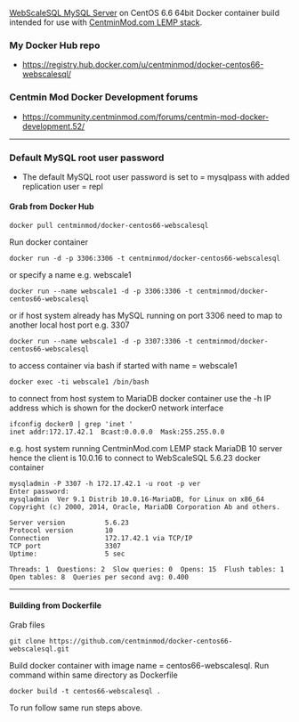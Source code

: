 [WebScaleSQL MySQL Server](http://webscalesql.org/) on CentOS 6.6 64bit Docker container build intended for use with [CentminMod.com LEMP stack](http://centminmod.com). 

### My Docker Hub repo

* https://registry.hub.docker.com/u/centminmod/docker-centos66-webscalesql/

### Centmin Mod Docker Development forums

* https://community.centminmod.com/forums/centmin-mod-docker-development.52/

---
### Default MySQL root user password 

* The default MySQL root user password is set to = mysqlpass with added replication user = repl

#### Grab from Docker Hub

    docker pull centminmod/docker-centos66-webscalesql

Run docker container

    docker run -d -p 3306:3306 -t centminmod/docker-centos66-webscalesql

or specify a name e.g. webscale1

    docker run --name webscale1 -d -p 3306:3306 -t centminmod/docker-centos66-webscalesql

or if host system already has MySQL running on port 3306 need to map to another local host port e.g. 3307

    docker run --name webscale1 -d -p 3307:3306 -t centminmod/docker-centos66-webscalesql

to access container via bash if started with name = webscale1

    docker exec -ti webscale1 /bin/bash

to connect from host system to MariaDB docker container use the -h IP address which is shown for the docker0 network interface

    ifconfig docker0 | grep 'inet '
    inet addr:172.17.42.1  Bcast:0.0.0.0  Mask:255.255.0.0

e.g. host system running CentminMod.com LEMP stack MariaDB 10 server hence the client is 10.0.16 to connect to WebScaleSQL 5.6.23 docker container

    mysqladmin -P 3307 -h 172.17.42.1 -u root -p ver                   
    Enter password: 
    mysqladmin  Ver 9.1 Distrib 10.0.16-MariaDB, for Linux on x86_64
    Copyright (c) 2000, 2014, Oracle, MariaDB Corporation Ab and others.
    
    Server version          5.6.23
    Protocol version        10
    Connection              172.17.42.1 via TCP/IP
    TCP port                3307
    Uptime:                 5 sec
    
    Threads: 1  Questions: 2  Slow queries: 0  Opens: 15  Flush tables: 1  Open tables: 8  Queries per second avg: 0.400

---

#### Building from Dockerfile

Grab files

    git clone https://github.com/centminmod/docker-centos66-webscalesql.git

Build docker container with image name = centos66-webscalesql. Run command within same directory as Dockerfile

    docker build -t centos66-webscalesql .

To run follow same run steps above.

